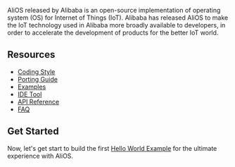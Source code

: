 AliOS released by Alibaba is an open-source implementation of operating system (OS) for Internet of Things (IoT). Alibaba has released AliOS to make the IoT technology used in Alibaba more broadly available to developers, in order to accelerate the development of products for the better IoT world.

## Resources
* [Coding Style](https://github.com/alibaba/AliOS/wiki/AliOS-Coding-Style-Guide)
* [Porting Guide](https://github.com/alibaba/AliOS/wiki/AliOS-Porting-Guide)
* [Examples](https://github.com/alibaba/AliOS/wiki/AliOS-APP-DEV-Guide)
* [IDE Tool](https://github.com/alibaba/AliOS/wiki/AliOS-Studio)
* [API Reference](https://github.com/alibaba/AliOS/wiki/AliOS-Porting-Guide)
* [FAQ](https://github.com/alibaba/AliOS/wiki/Q&A)

## Get Started  
Now, let's get start to build the first [Hello World Example](https://github.com/alibaba/AliOS/wiki/AliOS-APP-DEV-Guide) for the ultimate experience with AliOS.